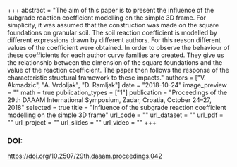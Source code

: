 +++
abstract = "The aim of this paper is to present the influence of the subgrade reaction coefficient modelling on the simple 3D frame. For simplicity, it was assumed that the construction was made on the square foundations on granular soil. The soil reaction coefficient is modelled by different expressions drawn by different authors. For this reason different values of the coefficient were obtained. In order to observe the behaviour of these coefficients for each author curve families are created. They give us the relationship between the dimension of the square foundations and the value of the reaction coefficient. The paper then follows the response of the characteristic structural framework to these impacts."
authors = ["V. Akmadzic", "A. Vrdoljak", "D. Ramljak"]
date = "2018-10-24"
image_preview = ""
math = true
publication_types = ["1"]
publication = "Proceedings of the 29th DAAAM International Symposium, Zadar, Croatia, October 24–27, 2018"
selected = true
title = "Influence of the subgrade reaction coefficient modelling on the simple 3D frame"
url_code = ""
url_dataset = ""
url_pdf = ""
url_project = ""
url_slides = ""
url_video = ""
+++
### DOI:

https://doi.org/10.2507/29th.daaam.proceedings.042
